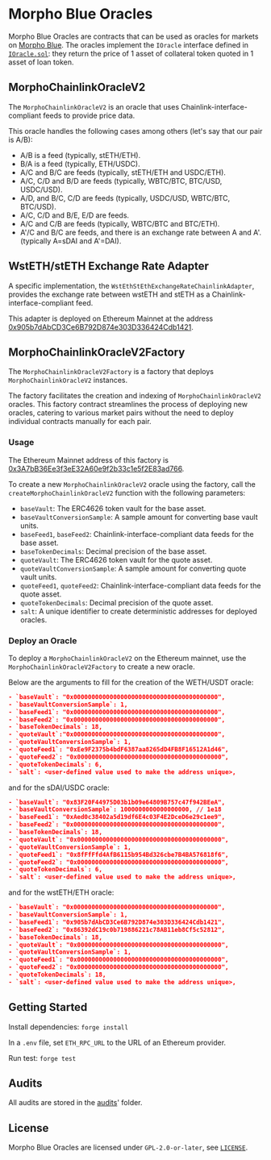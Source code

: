 # Morpho Blue Oracles

Morpho Blue Oracles are contracts that can be used as oracles for markets on [Morpho Blue](https://github.com/morpho-org/morpho-blue).
The oracles implement the `IOracle` interface defined in [`IOracle.sol`](https://github.com/morpho-org/morpho-blue/blob/main/src/interfaces/IOracle.sol#L9): they return the price of 1 asset of collateral token quoted in 1 asset of loan token.

## MorphoChainlinkOracleV2

The `MorphoChainlinkOracleV2` is an oracle that uses Chainlink-interface-compliant feeds to provide price data.

This oracle handles the following cases among others (let's say that our pair is A/B):

- A/B is a feed (typically, stETH/ETH).
- B/A is a feed (typically, ETH/USDC).
- A/C and B/C are feeds (typically, stETH/ETH and USDC/ETH).
- A/C, C/D and B/D are feeds (typically, WBTC/BTC, BTC/USD, USDC/USD).
- A/D, and B/C, C/D are feeds (typically, USDC/USD, WBTC/BTC, BTC/USD).
- A/C, C/D and B/E, E/D are feeds.
- A/C and C/B are feeds (typically, WBTC/BTC and BTC/ETH).
- A'/C and B/C are feeds, and there is an exchange rate between A and A'. (typically A=sDAI and A'=DAI).

## WstETH/stETH Exchange Rate Adapter

A specific implementation, the `WstEthStEthExchangeRateChainlinkAdapter`, provides the exchange rate between wstETH and stETH as a Chainlink-interface-compliant feed.

This adapter is deployed on Ethereum Mainnet at the address [0x905b7dAbCD3Ce6B792D874e303D336424Cdb1421](https://etherscan.io/address/0x905b7dabcd3ce6b792d874e303d336424cdb1421#code).

## MorphoChainlinkOracleV2Factory

The `MorphoChainlinkOracleV2Factory` is a factory that deploys `MorphoChainlinkOracleV2` instances.

The factory facilitates the creation and indexing of `MorphoChainlinkOracleV2` oracles. This factory contract streamlines the process of deploying new oracles, catering to various market pairs without the need to deploy individual contracts manually for each pair.

### Usage

The Ethereum Mainnet address of this factory is [0x3A7bB36Ee3f3eE32A60e9f2b33c1e5f2E83ad766](https://etherscan.io/address/0x3a7bb36ee3f3ee32a60e9f2b33c1e5f2e83ad766#code).

To create a new `MorphoChainlinkOracleV2` oracle using the factory, call the `createMorphoChainlinkOracleV2` function with the following parameters:

- `baseVault`: The ERC4626 token vault for the base asset.
- `baseVaultConversionSample`: A sample amount for converting base vault units.
- `baseFeed1`, `baseFeed2`: Chainlink-interface-compliant data feeds for the base asset.
- `baseTokenDecimals`: Decimal precision of the base asset.
- `quoteVault`: The ERC4626 token vault for the quote asset.
- `quoteVaultConversionSample`: A sample amount for converting quote vault units.
- `quoteFeed1`, `quoteFeed2`: Chainlink-interface-compliant data feeds for the quote asset.
- `quoteTokenDecimals`: Decimal precision of the quote asset.
- `salt`: A unique identifier to create deterministic addresses for deployed oracles.

### Deploy an Oracle

To deploy a `MorphoChainlinkOracleV2` on the Ethereum mainnet, use the `MorphoChainlinkOracleV2Factory` to create a new oracle.

Below are the arguments to fill for the creation of the WETH/USDT oracle:

```json
- `baseVault`: "0x0000000000000000000000000000000000000000",
- `baseVaultConversionSample`: 1,
- `baseFeed1`: "0x0000000000000000000000000000000000000000",
- `baseFeed2`: "0x0000000000000000000000000000000000000000",
- `baseTokenDecimals`: 18,
- `quoteVault`:"0x0000000000000000000000000000000000000000",
- `quoteVaultConversionSample`: 1,
- `quoteFeed1`: "0xEe9F2375b4bdF6387aa8265dD4FB8F16512A1d46",
- `quoteFeed2`: "0x0000000000000000000000000000000000000000",
- `quoteTokenDecimals`: 6,
- `salt`: <user-defined value used to make the address unique>,
```

and for the sDAI/USDC oracle:

```json
- `baseVault`: "0x83F20F44975D03b1b09e64809B757c47f942BEeA",
- `baseVaultConversionSample`: 1000000000000000000, // 1e18
- `baseFeed1`: "0xAed0c38402a5d19df6E4c03F4E2DceD6e29c1ee9",
- `baseFeed2`: "0x0000000000000000000000000000000000000000",
- `baseTokenDecimals`: 18,
- `quoteVault`: "0x0000000000000000000000000000000000000000",
- `quoteVaultConversionSample`: 1,
- `quoteFeed1`: "0x8fFfFfd4AfB6115b954Bd326cbe7B4BA576818f6",
- `quoteFeed2`: "0x0000000000000000000000000000000000000000",
- `quoteTokenDecimals`: 6,
- `salt`: <user-defined value used to make the address unique>,
```

and for the wstETH/ETH oracle:

```json
- `baseVault`: "0x0000000000000000000000000000000000000000",
- `baseVaultConversionSample`: 1,
- `baseFeed1`: "0x905b7dAbCD3Ce6B792D874e303D336424Cdb1421",
- `baseFeed2`: "0x86392dC19c0b719886221c78AB11eb8Cf5c52812",
- `baseTokenDecimals`: 18,
- `quoteVault`: "0x0000000000000000000000000000000000000000",
- `quoteVaultConversionSample`: 1,
- `quoteFeed1`: "0x0000000000000000000000000000000000000000",
- `quoteFeed2`: "0x0000000000000000000000000000000000000000",
- `quoteTokenDecimals`: 18,
- `salt`: <user-defined value used to make the address unique>,
```

## Getting Started

Install dependencies: `forge install`

In a `.env` file, set `ETH_RPC_URL` to the URL of an Ethereum provider.

Run test: `forge test`

## Audits

All audits are stored in the [audits](./audits/)' folder.

## License

Morpho Blue Oracles are licensed under `GPL-2.0-or-later`, see [`LICENSE`](./LICENSE).
